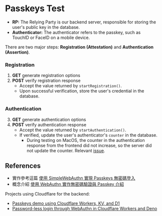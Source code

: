 # Passkeys Test

- **RP:** The Relying Party is our backend server, responsible for storing the user's public key in the database.
- **Authenticator:** The authenticator refers to the passkey, such as TouchID or FaceID on a mobile device.

There are two major steps: **Registration (Attestation)** and **Authentication (Assertion)**.

### Registration
1. **GET** generate registration options
2. **POST** verify registration response
   - Accept the value returned by `startRegistration()`.
   - Upon successful verification, store the user's credential in the database.

### Authentication
3. **GET** generate authentication options
4. **POST** verify authentication response
   - Accept the value returned by `startAuthentication()`.
   - If verified, update the user's authenticator's `counter` in the database.
     - During testing on MacOS, the counter in the authentication response from the frontend did not increase, so the server did not update the counter. Relevant [issue](https://stackoverflow.com/questions/78776653/passkey-counter-always-0-macos).

## References
- 實作參考這篇 [使用 SimpleWebAuthn 實現 Passkeys 無密碼登入](https://fullstackladder.dev/blog/2023/06/11/passkeys-using-simplewebauthn/)
- 概念介紹 [使用 WebAuthn 實作無密碼驗證與 Passkey 介紹](https://yishiashia.github.io/posts/passkey-and-webauthn-passwordless-authentication/)

Projects using Cloudflare for the backend:
- [Passkeys demo using Cloudflare Workers, KV, and D1](https://github.com/nealfennimore/passkeys)
- [Password-less login through WebAuthn in Cloudflare Workers and Deno](https://github.com/worker-tools/webauthn-example)